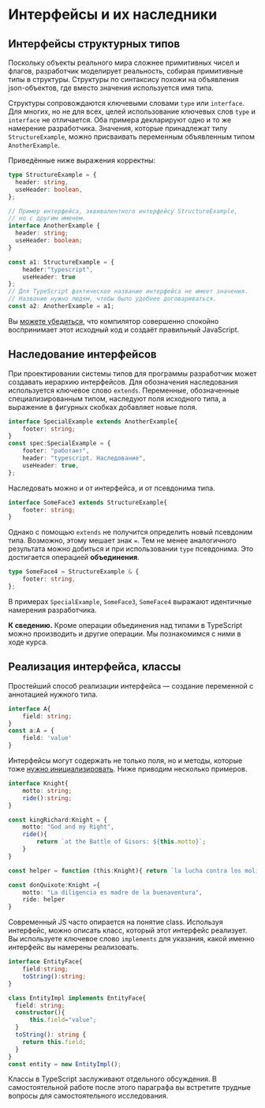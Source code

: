 # Интерфейсы и их наследники

## Интерфейсы структурных типов

Поскольку объекты реального мира сложнее примитивных чисел и флагов, разработчик моделирует реальность, собирая примитивные типы в структуры. Структуры по синтаксису похожи на объявления json-объектов, где вместо значения используется имя типа.

Структуры сопровождаются ключевыми словами `type` или `interface`. Для многих, но не для всех, целей использование ключевых слов `type` и `interface` не отличается. Оба примера декларируют одно и то же намерение разработчика. Значения, которые принадлежат типу `StructureExample`, можно присваивать переменным объявленным типом `AnotherExample`. 

Приведённые ниже выражения корректны:

```typescript
type StructureExample = {
  header: string,
  useHeader: boolean,
};

// Пример интерфейса, эквивалентного интерфейсу StructureExample,
// но с другим именем.
interface AnotherExample {
  header: string;
  useHeader: boolean;
}

const a1: StructureExample = {
    header:"typescript",
    useHeader: true
};
// Для TypeScript фактическое название интерфейса не имеет значения.
// Название нужно людям, чтобы было удобнее договариваться.
const a2: AnotherExample = a1;
```

Вы [можете убедиться](https://www.typescriptlang.org/play?target=7#code/C4TwDgpgBAysBOBXAxsR8IFEAeBDAtmADbQC8UA3gFBRQAWEuAJhPAFxQDOCAlgHYBzADQ0oiThAASjFuygAjAPaKSuPiIC+AbipV+wVgDNcyaAEE+i4A3g4CxaNVq0GzVh27x+Anc7ETpNzklFUY+HQ1dZEU+bihcAEYOOCRUdCw8QhIocidnV1k2ACJQSE5kLzBgIpE-cSkZdygERAgqbSpo2OB4gCYOCysbOyyyeIStIA), что компилятор совершенно спокойно воспринимает этот исходный код и создаёт правильный JavaScript.

## Наследование интерфейсов

При проектировании системы типов для программы разработчик может создавать иерархию интерфейсов. Для обозначения наследования используется ключевое слово `extends`. Переменные, обозначенные специализированным типом, наследуют поля исходного типа, а выражение в фигурных скобках добавляет новые поля.

```typescript
interface SpecialExample extends AnotherExample{
    footer: string;
}
const spec:SpecialExample = {
    footer: "работает",
    header: "typescript. Наследование",
    useHeader: true,
};
```

Наследовать можно и от интерфейса, и от псевдонима типа.

```typescript
interface SomeFace3 extends StructureExample{
    footer: string;
}
```

Однако с помощью `extends` не получится определить новый псевдоним типа. Возможно, этому мешает знак `=`. Тем не менее аналогичного результата можно добиться и при использовании `type` псевдонима. Это достигается операцией **объединения**.

```typescript
type SomeFace4 = StructureExample & {
    footer: string,
};
```

В примерах `SpecialExample`, `SomeFace3`, `SomeFace4` выражают идентичные намерения разработчика.

**К сведению.** Кроме операции объединения над типами в TypeScript можно производить и другие операции. Мы познакомимся с ними в ходе курса.

## Реализация интерфейса, классы

Простейший способ реализации интерфейса — создание переменной с аннотацией нужного типа.

```typescript
interface A{
    field: string;
}
const a:A = {
    field: 'value'
}
```

Интерфейсы могут содержать не только поля, но и методы, которые тоже [нужно инициализировать](https://www.typescriptlang.org/play?target=7&ssl=19&ssc=1&pln=1&pc=1#code/JYOwLgpgTgZghgYwgAgNImAcwBZgN4BQyxyAtgPZhjkBcyAzmFKJgNxEnMAmEAFAJQ1GzEGwIBfAgQTkQjZAGsWAJWAJscKFxrosuZAF5khEmUrU6AIgDi5Lsjgh7pAJ7JVOMJYA0HYtz5+E1NOCDAAVygQZAADODBkMGwUACF4sAAbFHIYZGtgenIoejoAEjwkgoA6CipycRj2U0lJaVl5ZIyAB2hDZBhwkAQwYFlkXkqS3U8g5CgwyOiYjLhkDPD1VZlwKFWM8nozDNAD5B5kADdgCHBaYnLJmvN6xtbt+S5ZAEVw4AAPSgQHQYTyGYLEWoWZCWAAyqy4wGOmBuCGAqwgh1IcC48zOKBWyAARuEbnALjcIrsfH45sAeHROj0oBICEA). Ниже приводим несколько примеров.

```typescript
interface Knight{
    motto: string;
    ride():string;
}

const kingRichard:Knight = {
    motto: "God and my Right",
    ride(){
        return `at the Battle of Gisors: ${this.motto}`;
    }
}

const helper = function (this:Knight){ return `la lucha contra los molinos de viento:  ${this.motto}`;}

const donQuixote:Knight ={
    motto: "La diligencia es madre de la buenaventura",
    ride: helper
}
```

Современный JS часто опирается на понятие class. Используя интерфейс,
можно описать класс, который этот интерфейс реализует. Вы используете ключевое слово `implements` для указания, какой именно интерфейс вы намерены реализовать.

```typescript
interface EntityFace{
    field:string;
    toString():string;
}

class EntityImpl implements EntityFace{
  field: string;
  constructor(){
      this.field="value";
  }
  toString(): string {
    return this.field;
  }
}
const entity = new EntityImpl();
```

Классы в TypeScript заслуживают отдельного обсуждения. В самостоятельной работе после этого параграфа вы встретите трудные вопросы для самостоятельного исследования.
